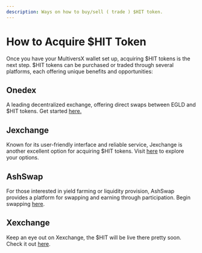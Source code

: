 ```yaml
---
description: Ways on how to buy/sell ( trade ) $HIT token.
---
```


# How to Acquire $HIT Token

Once you have your MultiversX wallet set up, acquiring $HIT tokens is the next step. $HIT tokens can be purchased or traded through several platforms, each offering unique benefits and opportunities:

## **Onedex**

A leading decentralized exchange, offering direct swaps between EGLD and $HIT tokens. Get started [here](https://swap.onedex.app/swap?firstToken=EGLD\&secondToken=HIT-3f109b)[.](https://swap.onedex.app/swap?firstToken=EGLD\&secondToken=HIT-3f109b)

## **Jexchange**

Known for its user-friendly interface and reliable service, Jexchange is another excellent option for acquiring $HIT tokens. Visit [here](https://app.jexchange.io/) to explore your options.

## **AshSwap**

For those interested in yield farming or liquidity provision, AshSwap provides a platform for swapping and earning through participation. Begin swapping [here](https://app.ashswap.io/swap).

## **Xexchange**

Keep an eye out on Xexchange, the $HIT will be live there pretty soon. Check it out [here](https://xexchange.com/).

